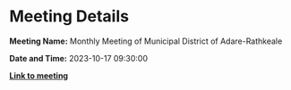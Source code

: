 # Meeting Details

**Meeting Name:** Monthly Meeting of Municipal District of Adare-Rathkeale

**Date and Time:** 2023-10-17 09:30:00

**<a href="https://www.limerick.ie/council/whats-on/monthly-meeting-of-municipal-district-of-adare-rathkeale-95" target="_blank">Link to meeting</a>**
